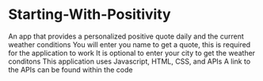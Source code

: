 # Starting-With-Positivity
An app that provides a personalized positive quote daily and the current weather conditions
You will enter you name to get a quote, this is required for the application to work
It is optional to enter your city to get the weather conditons
This application uses Javascript, HTML, CSS, and APIs
A link to the APIs can be found within the code
